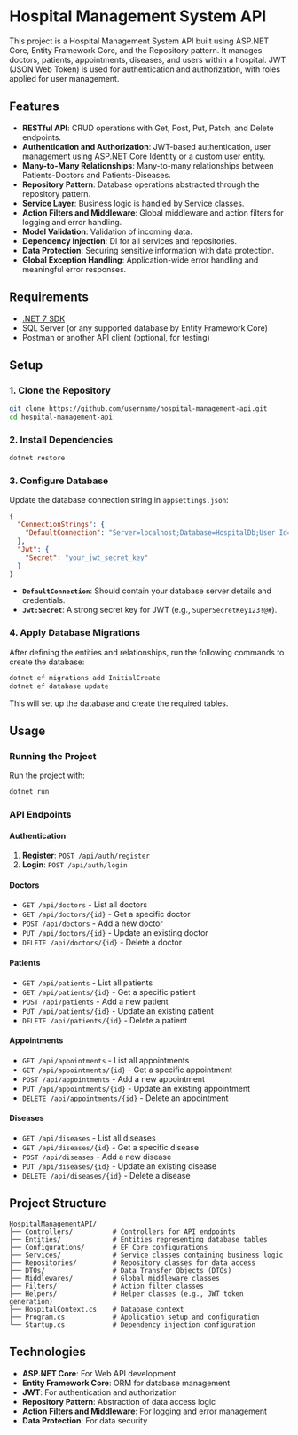 # Hospital Management System API

This project is a Hospital Management System API built using ASP.NET Core, Entity Framework Core, and the Repository pattern. It manages doctors, patients, appointments, diseases, and users within a hospital. JWT (JSON Web Token) is used for authentication and authorization, with roles applied for user management.

## Features

- **RESTful API**: CRUD operations with Get, Post, Put, Patch, and Delete endpoints.
- **Authentication and Authorization**: JWT-based authentication, user management using ASP.NET Core Identity or a custom user entity.
- **Many-to-Many Relationships**: Many-to-many relationships between Patients-Doctors and Patients-Diseases.
- **Repository Pattern**: Database operations abstracted through the repository pattern.
- **Service Layer**: Business logic is handled by Service classes.
- **Action Filters and Middleware**: Global middleware and action filters for logging and error handling.
- **Model Validation**: Validation of incoming data.
- **Dependency Injection**: DI for all services and repositories.
- **Data Protection**: Securing sensitive information with data protection.
- **Global Exception Handling**: Application-wide error handling and meaningful error responses.

## Requirements

- [.NET 7 SDK](https://dotnet.microsoft.com/download)
- SQL Server (or any supported database by Entity Framework Core)
- Postman or another API client (optional, for testing)

## Setup

### 1. Clone the Repository

```bash
git clone https://github.com/username/hospital-management-api.git
cd hospital-management-api
```

### 2. Install Dependencies

```bash
dotnet restore
```

### 3. Configure Database

Update the database connection string in `appsettings.json`:

```json
{
  "ConnectionStrings": {
    "DefaultConnection": "Server=localhost;Database=HospitalDb;User Id=yourusername;Password=yourpassword;"
  },
  "Jwt": {
    "Secret": "your_jwt_secret_key"
  }
}
```

- **`DefaultConnection`**: Should contain your database server details and credentials.
- **`Jwt:Secret`**: A strong secret key for JWT (e.g., `SuperSecretKey123!@#`).

### 4. Apply Database Migrations

After defining the entities and relationships, run the following commands to create the database:

```bash
dotnet ef migrations add InitialCreate
dotnet ef database update
```

This will set up the database and create the required tables.

## Usage

### Running the Project

Run the project with:

```bash
dotnet run
```

### API Endpoints

#### Authentication

1. **Register**: `POST /api/auth/register`
2. **Login**: `POST /api/auth/login`

#### Doctors

- `GET /api/doctors` - List all doctors
- `GET /api/doctors/{id}` - Get a specific doctor
- `POST /api/doctors` - Add a new doctor
- `PUT /api/doctors/{id}` - Update an existing doctor
- `DELETE /api/doctors/{id}` - Delete a doctor

#### Patients

- `GET /api/patients` - List all patients
- `GET /api/patients/{id}` - Get a specific patient
- `POST /api/patients` - Add a new patient
- `PUT /api/patients/{id}` - Update an existing patient
- `DELETE /api/patients/{id}` - Delete a patient

#### Appointments

- `GET /api/appointments` - List all appointments
- `GET /api/appointments/{id}` - Get a specific appointment
- `POST /api/appointments` - Add a new appointment
- `PUT /api/appointments/{id}` - Update an existing appointment
- `DELETE /api/appointments/{id}` - Delete an appointment

#### Diseases

- `GET /api/diseases` - List all diseases
- `GET /api/diseases/{id}` - Get a specific disease
- `POST /api/diseases` - Add a new disease
- `PUT /api/diseases/{id}` - Update an existing disease
- `DELETE /api/diseases/{id}` - Delete a disease

## Project Structure

```plaintext
HospitalManagementAPI/
├── Controllers/          # Controllers for API endpoints
├── Entities/             # Entities representing database tables
├── Configurations/       # EF Core configurations
├── Services/             # Service classes containing business logic
├── Repositories/         # Repository classes for data access
├── DTOs/                 # Data Transfer Objects (DTOs)
├── Middlewares/          # Global middleware classes
├── Filters/              # Action filter classes
├── Helpers/              # Helper classes (e.g., JWT token generation)
├── HospitalContext.cs    # Database context
├── Program.cs            # Application setup and configuration
└── Startup.cs            # Dependency injection configuration
```

## Technologies

- **ASP.NET Core**: For Web API development
- **Entity Framework Core**: ORM for database management
- **JWT**: For authentication and authorization
- **Repository Pattern**: Abstraction of data access logic
- **Action Filters and Middleware**: For logging and error management
- **Data Protection**: For data security

